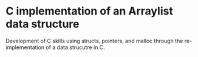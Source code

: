 #  C implementation of an Arraylist data structure

Development of C skills using structs, pointers, and malloc through the re-implementation of a data strucutre in C. 